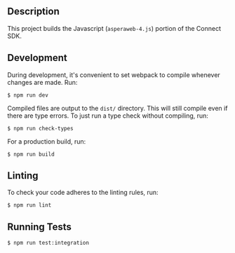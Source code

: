 ## Description
This project builds the Javascript (`asperaweb-4.js`) portion of the Connect SDK.

## Development
During development, it's convenient to set webpack to compile whenever changes are made. Run:

```shell
$ npm run dev
```

Compiled files are output to the `dist/` directory. This will still compile even if there
are type errors. To just run a type check without compiling, run:

```shell
$ npm run check-types
```

For a production build, run:

```shell
$ npm run build
```

## Linting
To check your code adheres to the linting rules, run:

```shell
$ npm run lint
```

## Running Tests

```shell
$ npm run test:integration
```
